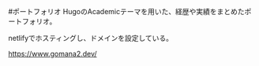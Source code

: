 #ポートフォリオ
HugoのAcademicテーマを用いた、経歴や実績をまとめたポートフォリオ。

netlifyでホスティングし、ドメインを設定している。

https://www.gomana2.dev/